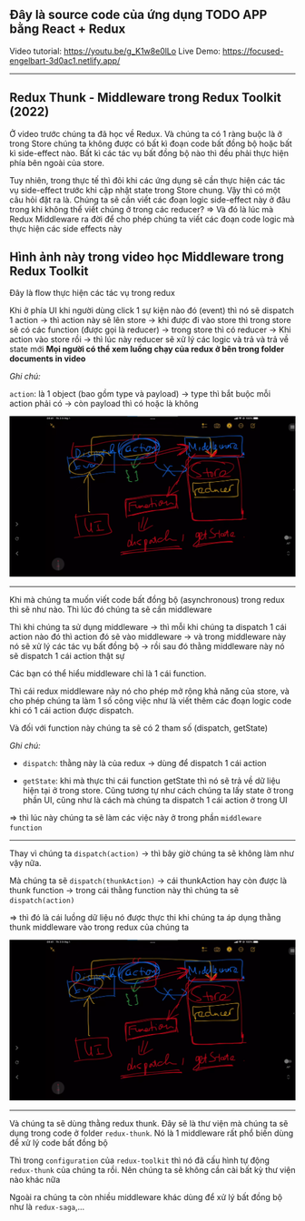 ## Đây là source code của ứng dụng TODO APP bằng React + Redux

Video tutorial: https://youtu.be/g_K1w8e0lLo
Live Demo: https://focused-engelbart-3d0ac1.netlify.app/

---

## Redux Thunk - Middleware trong Redux Toolkit (2022)

Ở video trước chúng ta đã học về Redux. Và chúng ta có 1 ràng buộc là ở trong Store chúng ta không được có bất kì đoạn code bất đồng bộ hoặc bất kì side-effect nào. Bất kì các tác vụ bất đồng bộ nào thì đều phải thực hiện phía bên ngoài của store.

Tuy nhiên, trong thực tế thì đôi khi các ứng dụng sẽ cần thực hiện các tác vụ side-effect trước khi cập nhật state trong Store chung. Vậy thì có một câu hỏi đặt ra là. Chúng ta sẽ cần viết các đoạn logic side-effect này ở đâu trong khi không thể viết chúng ở trong các reducer?
⇒ Và đó là lúc mà Redux Middleware ra đời để cho phép chúng ta viết các đoạn code logic mà thực hiện các side effects này

## Hình ảnh này trong video học Middleware trong Redux Toolkit

Đây là flow thực hiện các tác vụ trong redux

Khi ở phía UI khi người dùng click 1 sự kiện nào đó (event) thì nó sẽ dispatch 1 action -> thì action này sẽ lên store -> khi được đi vào store thì trong store sẽ có các function (được gọi là reducer) -> trong store thì có reducer -> Khi action vào store rồi -> thì lúc này reducer sẽ xử lý các logic và trả và trả về state mới **Mọi người có thể xem luồng chạy của redux ở bên trong folder documents in video**

_Ghi chú:_

`action`: là 1 object (bao gồm type và payload) -> type thì bắt buộc mỗi action phải có -> còn payload thì có hoặc là không

![alt text](image.png)

---

Khi mà chúng ta muốn viết code bất đồng bộ (asynchronous) trong redux thì sẽ như nào. Thì lúc đó chúng ta sẽ cần middleware

Thì khi chúng ta sử dụng middleware -> thì mỗi khi chúng ta dispatch 1 cái action nào đó thì action đó sẽ vào middleware -> và trong middleware này nó sẽ xử lý các tác vụ bất đồng bộ -> rồi sau đó thằng middleware này nó sẽ dispatch 1 cái action thật sự

Các bạn có thể hiểu middleware chỉ là 1 cái function.

Thì cái redux middleware này nó cho phép mở rộng khả năng của store, và cho phép chúng ta làm 1 số công việc như là viết thêm các đoạn logic code khi có 1 cái action được dispatch.

Và đối với function này chúng ta sẽ có 2 tham số (dispatch, getState)

_Ghi chú:_

- `dispatch`: thằng này là của redux -> dùng để dispatch 1 cái action

- `getState`: khi mà thực thi cái function getState thì nó sẽ trả về dữ liệu hiện tại ở trong store. Cũng tương tự như cách chúng ta lấy state ở trong phần UI, cũng như là cách mà chúng ta dispatch 1 cái action ở trong UI

=> thì lúc này chúng ta sẽ làm các việc này ở trong phần `middleware function`

---

Thay vì chúng ta `dispatch(action)` -> thì bây giờ chúng ta sẽ không làm như vậy nữa.

Mà chúng ta sẽ `dispatch(thunkAction)` -> cái thunkAction hay còn được là thunk function -> trong cái thằng function này thì chúng ta sẽ `dispatch(action)`

=> thì đó là cái luồng dữ liệu nó được thực thi khi chúng ta áp dụng thằng thunk middleware vào trong redux của chúng ta

![alt text](image.png)

---

Và chúng ta sẽ dùng thằng redux thunk. Đây sẽ là thư viện mà chúng ta sẽ dụng trong code ở folder `redux-thunk`. Nó là 1 middleware rất phổ biến dùng để xử lý code bất đồng bộ

Thì trong `configuration` của `redux-toolkit` thì nó đã cấu hình tự động `redux-thunk` của chúng ta rồi. Nên chúng ta sẽ không cần cài bất kỳ thư viện nào khác nữa

Ngoài ra chúng ta còn nhiều middleware khác dùng để xử lý bất đồng bộ như là `redux-saga`,...
